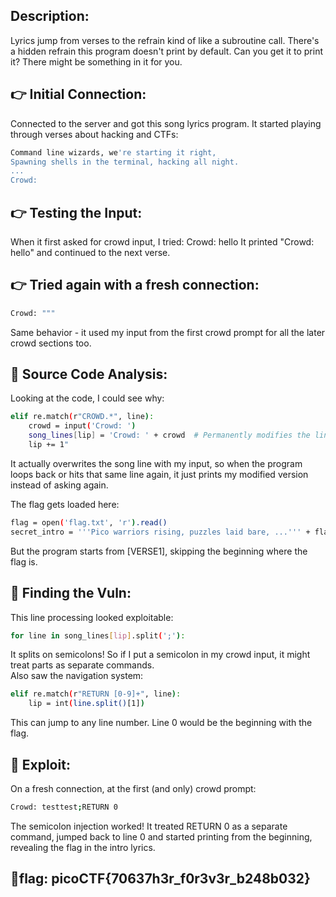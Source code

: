 ## Description:
Lyrics jump from verses to the refrain kind of like a subroutine call. There's a hidden refrain this program doesn't print by default. Can you get it to print it? There might be something in it for you.

## 👉 Initial Connection:
Connected to the server and got this song lyrics program. It started playing through verses about hacking and CTFs:
```bash
Command line wizards, we're starting it right,
Spawning shells in the terminal, hacking all night.
...
Crowd:
```
## 👉 Testing the Input:
When it first asked for crowd input, I tried:
Crowd: hello
It printed "Crowd: hello" and continued to the next verse.

## 👉 Tried again with a fresh connection:
```bash
Crowd: """
```
Same behavior - it used my input from the first crowd prompt for all the later crowd sections too.

## 🔎 Source Code Analysis:
Looking at the code, I could see why:
```bash
elif re.match(r"CROWD.*", line):
    crowd = input('Crowd: ')
    song_lines[lip] = 'Crowd: ' + crowd  # Permanently modifies the line
    lip += 1"
```
It actually overwrites the song line with my input, so when the program loops back or hits that same line again, it just prints my modified version instead of asking again.

The flag gets loaded here:
```bash
flag = open('flag.txt', 'r').read()
secret_intro = '''Pico warriors rising, puzzles laid bare, ...''' + flag + '\n'
```
But the program starts from [VERSE1], skipping the beginning where the flag is.

## 🔎 Finding the Vuln:
This line processing looked exploitable:
```bash
for line in song_lines[lip].split(';'):
```
It splits on semicolons! So if I put a semicolon in my crowd input, it might treat parts as separate commands.\
Also saw the navigation system:
```bash
elif re.match(r"RETURN [0-9]+", line):
    lip = int(line.split()[1])
```
This can jump to any line number. Line 0 would be the beginning with the flag.

## 🚀 Exploit:
On a fresh connection, at the first (and only) crowd prompt:
```bash
Crowd: testtest;RETURN 0
```
The semicolon injection worked! It treated RETURN 0 as a separate command, jumped back to line 0 and started printing from the beginning, revealing the flag in the intro lyrics.

## 🚩flag: picoCTF{70637h3r_f0r3v3r_b248b032}
